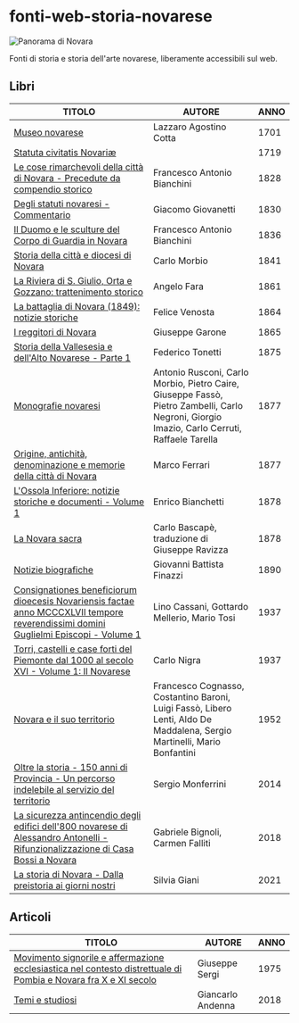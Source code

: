 # fonti-web-storia-novarese

![Panorama di Novara](https://upload.wikimedia.org/wikipedia/commons/0/04/Novara_panoramica08.jpg "Panorama di Novara")

Fonti di storia e storia dell'arte novarese, liberamente accessibili sul web.

## Libri

| TITOLO                                                                                                                                                                                                                                                                           | AUTORE                                                                                                                                       | ANNO |
|----------------------------------------------------------------------------------------------------------------------------------------------------------------------------------------------------------------------------------------------------------------------------------|----------------------------------------------------------------------------------------------------------------------------------------------|------|
| [Museo novarese](https://books.google.it/books?id=C6XdGymQHMkC)                                                                                                                                                                                                                  | Lazzaro Agostino Cotta                                                                                                                       | 1701 |
| [Statuta civitatis Novariæ](https://books.google.it/books?id=mLX-8nytG9IC)                                                                                                                                                                                                       |                                                                                                                                              | 1719 |
| [Le cose rimarchevoli della città di Novara - Precedute da compendio storico](https://books.google.it/books?id=uWYpAAAAYAAJ)                                                                                                                                                     | Francesco Antonio Bianchini                                                                                                                  | 1828 |
| [Degli statuti novaresi - Commentario](https://books.google.it/books?id=DJQiWM0_WhsC)                                                                                                                                                                                            | Giacomo Giovanetti                                                                                                                           | 1830 |
| [Il Duomo e le sculture del Corpo di Guardia in Novara](https://books.google.it/books?id=uSRkAAAAcAAJ)                                                                                                                                                                           | Francesco Antonio Bianchini                                                                                                                  | 1836 |
| [Storia della città e diocesi di Novara](https://books.google.it/books?id=WMQAAAAAcAAJ)                                                                                                                                                                                          | Carlo Morbio                                                                                                                                 | 1841 |
| [La Riviera di S. Giulio, Orta e Gozzano: trattenimento storico](https://books.google.it/books?id=a2k5AAAAcAAJ)                                                                                                                                                                  | Angelo Fara                                                                                                                                  | 1861 |
| [La battaglia di Novara (1849): notizie storiche](https://books.google.it/books?id=j8oNAAAAYAAJ)                                                                                                                                                                                 | Felice Venosta                                                                                                                               | 1864 |
| [I reggitori di Novara](https://books.google.it/books?id=dLxYAAAAcAAJ)                                                                                                                                                                                                           | Giuseppe Garone                                                                                                                              | 1865 |
| [Storia della Vallesesia e dell'Alto Novarese - Parte 1](https://books.google.it/books?id=LfDwV_6dVcMC)                                                                                                                                                                          | Federico Tonetti                                                                                                                             | 1875 |
| [Monografie novaresi](https://books.google.it/books?id=957-Q_dlfaQC)                                                                                                                                                                                                             | Antonio Rusconi, Carlo Morbio, Pietro Caire, Giuseppe Fassò, Pietro Zambelli, Carlo Negroni, Giorgio Imazio, Carlo Cerruti, Raffaele Tarella | 1877 |
| [Origine, antichità, denominazione e memorie della città di Novara](https://books.google.it/books?id=cnFhscR3b6UC)                                                                                                                                                               | Marco Ferrari                                                                                                                                | 1877 |
| [L'Ossola Inferiore: notizie storiche e documenti - Volume 1](https://books.google.it/books?id=eqAe_sAwinUC)                                                                                                                                                                     | Enrico Bianchetti                                                                                                                            | 1878 |
| [La Novara sacra](https://books.google.it/books?id=_91D6m06NvkC)                                                                                                                                                                                                                 | Carlo Bascapè, traduzione di Giuseppe Ravizza                                                                                                | 1878 |
| [Notizie biografiche](https://books.google.it/books?id=bdZEAAAAYAAJ)                                                                                                                                                                                                             | Giovanni Battista Finazzi                                                                                                                    | 1890 |
| [Consignationes beneficiorum dioecesis Novariensis factae anno MCCCXLVII tempore reverendissimi domini Guglielmi Episcopi - Volume 1](https://en.calameo.com/read/007260735d0ab55d349d1)                                                                                         | Lino Cassani, Gottardo Mellerio, Mario  Tosi                                                                                                 | 1937 |
| [Torri, castelli e case forti del Piemonte dal 1000 al secolo XVI - Volume 1: Il Novarese](https://idoc.pub/documents/torri-castelli-e-case-forti-del-piemonte-dal-1000-al-secolo-xvi-i-il-novarese-nigrapdf-1430rp3q0v4j)                                                       | Carlo Nigra                                                                                                                                  | 1937 | 
| [Novara e il suo territorio](https://www.byterfly.eu/islandora/object/librib%3A511695#mode/1up)                                                                                                                                                                                  | Francesco Cognasso, Costantino Baroni, Luigi Fassò, Libero Lenti, Aldo De Maddalena, Sergio Martinelli, Mario Bonfantini                     | 1952 |
| [Oltre la storia - 150 anni di Provincia - Un percorso indelebile al servizio del territorio](https://www.academia.edu/33315127/Oltre_la_storia.pdf)                                                                                                                             | Sergio Monferrini                                                                                                                            | 2014 |
| [La sicurezza antincendio degli edifici dell'800 novarese di Alessandro Antonelli - Rifunzionalizzazione di Casa Bossi a Novara](https://docplayer.it/amp/115977368-Politecnico-di-milano-la-sicurezza-antincendio-degli-edifici-dell-800-novarese-di-alessandro-antonelli.html) | Gabriele Bignoli, Carmen Falliti                                                                                                             | 2018 |
| [La storia di Novara - Dalla preistoria ai giorni nostri](https://idoc.pub/documents/la-storia-di-novara-dalla-preistoria-ai-giorni-nostri-wl12ovd99v4j)                                                                                                                         | Silvia Giani                                                                                                                                 | 2021 |

## Articoli

| TITOLO                                                                                                                                                                   | AUTORE            | ANNO |
|--------------------------------------------------------------------------------------------------------------------------------------------------------------------------|-------------------|------|
| [Movimento signorile e affermazione ecclesiastica nel contesto distrettuale di Pombia e Novara fra X e XI secolo](https://www.mgh-bibliothek.de/dokumente/a/a083862.pdf) | Giuseppe Sergi    | 1975 |
| [Temi e studiosi](https://interlinea.mediabiblos.it/pdf_incipit/interlinea/mezzo-secolo-di-studi-novaresi-434680.pdf)                                                    | Giancarlo Andenna | 2018 |